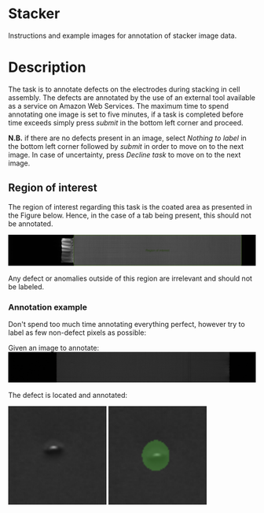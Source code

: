 # Stacker
Instructions and example images for annotation of stacker image data.

# Description

The task is to annotate defects on the electrodes during stacking in cell assembly. The defects are annotated by the use of an external tool available as a service on Amazon Web Services. The maximum time to spend annotating one image is set to five minutes, if a task is completed before time exceeds simply press _submit_ in the bottom left corner and proceed.

__N.B.__ if there are no defects present in an image, select _Nothing to label_ in the bottom left corner followed by _submit_ in order to move on to the next image. In case of uncertainty, press _Decline task_ to move on to the next image.

## Region of interest

The region of interest regarding this task is the coated area as presented in the Figure below. Hence, in the case of a tab being present, this should not be annotated.

![Region of interest](../images/stacker/roi.jpg)

Any defect or anomalies outside of this region are irrelevant and should not be labeled.

### Annotation example
Don't spend too much time annotating everything perfect, however try to label as few non-defect pixels as possible:

Given an image to annotate:
![Example image](../images/stacker/full-size.png)

The defect is located and annotated:

<img src='../images/stacker/unlabeled-defect.png' width="200" height="200" /> <img src='../images/stacker/labeled-defect.png' width="200" height="200" />